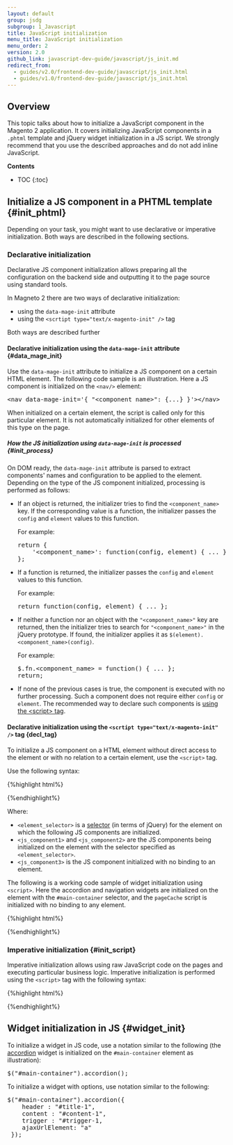```yaml
---
layout: default
group: jsdg
subgroup: 1_Javascript
title: JavaScript initialization
menu_title: JavaScript initialization
menu_order: 2
version: 2.0
github_link: javascript-dev-guide/javascript/js_init.md
redirect_from:
  - guides/v2.0/frontend-dev-guide/javascript/js_init.html
  - guides/v1.0/frontend-dev-guide/javascript/js_init.html
---
```


<h2 id="js_init_overview">Overview</h2>

This topic talks about how to initialize a JavaScript component in the Magento 2 application. 
It covers initializing JavaScript components in a `.phtml` template and jQuery widget initialization in a JS script. We strongly recommend that you use the described approaches and do not add inline JavaScript.


**Contents**

* TOC
{:toc}

## Initialize a JS component in a PHTML template {#init_phtml}
Depending on your task, you might want to use declarative or imperative initialization. Both ways are described in the following sections.


### Declarative initialization

Declarative JS component initialization allows preparing all the configuration on the backend side and outputting it to the page source using standard tools. 

In Magneto 2 there are two ways of declarative initialization:

 - using the `data-mage-init` attribute
 - using the `<scrtipt type="text/x-magento-init" />` tag

Both ways are described further

#### Declarative initialization using the `data-mage-init` attribute {#data_mage_init}

Use the <code>data-mage-init</code> attribute to initialize a JS component on a certain HTML element. The following code sample is an illustration. Here a JS component is initialized on the `<nav/>` element:
<pre>
&lt;nav data-mage-init='{ &quot;&lt;component_name&gt;&quot;: {...} }'&gt;&lt;/nav&gt;
</pre>

When initialized on a certain element, the script is called only for this particular element. It is not automatically initialized for other elements of this type on the page. 

##### How the JS initialization using `data-mage-init` is processed {#init_process}

On DOM ready, the `data-mage-init` attribute is parsed to extract components' names and configuration to be applied to the element. 
Depending on the type of the JS component initialized, processing is performed as follows:
<ul>

<li>If an object is returned, the initializer tries to find the <code>&lt;component_name&gt;</code> key. If the corresponding value is a function, the initializer passes the <code>config</code> and <code>element</code> values to this function.

For example:
<pre>
return {
    '&lt;component_name&gt;': function(config, element) { ... }
};
</pre>
</li>
<li>If a function is returned, the initializer passes the <code>config</code> and <code>element</code> values to this function. 

For example:

<pre>
return function(config, element) { ... };
</pre>

</li>
<li>If neither a function nor an object with the <code>"&lt;component_name&gt;"</code> key are returned, then the initializer tries to search for <code>"&lt;component_name&gt;"</code> in the jQuery prototype. If found, the initializer applies it as <code>$(element).&lt;component_name&gt;(config)</code>. 

For example:
<pre>
$.fn.&lt;component_name&gt; = function() { ... };
return;
</pre>
</li>

<li>If none of the previous cases is true, the component is executed with no further processing. 
Such a component does not require either <code>config</code> or <code>element</code>. The recommended way to declare such components is <a href="#init_script">using the &lt;script&gt; tag</a>.</li>
</ul>

#### Declarative initialization using the `<scrtipt type="text/x-magento-init" />` tag {decl_tag}

To initialize a JS component on a HTML element without direct access to the element or with no relation to a certain element, use the `<script>` tag. 

Use the following syntax:

{%highlight html%}
<script type="text/x-magento-init">
{
    // components initialized on the element defined by selector
	"<element_selector>": {
		"<js_component1>": ...,
		"<js_component2>": ...
    },
    // components initialized without binding to an element
    "*": {
        "<js_component3>": ...
    }
}
</script>
{%endhighlight%}

Where:
<ul>
<li><code>&lt;element_selector&gt;</code> is a <a href="https://api.jquery.com/category/selectors/">selector</a> (in terms of jQuery) for the element on which the following JS components are initialized.</li>
<li><code>&lt;js_component1&gt;</code> and <code>&lt;js_component2&gt;</code> are the JS components being initialized on the element with the selector specified as <code>&lt;element_selector&gt;</code>.</li>
<li><code>&lt;js_component3&gt;</code> is the JS component initialized with no binding to an element.</li> 
</ul>

The following is a working code sample of widget initialization using `<script>`. Here the accordion and navigation widgets are initialized on the element with the `#main-container` selector, and the `pageCache` script is initialized with no binding to any element.

{%highlight html%}
<script type="text/x-magento-init">
{
    "#main-container": {
        "navigation": <?php echo $block->getNavigationConfig(); ?>,
        "accordion": <?php echo $block->getNavigationAccordionConfig(); ?>
    },
    "*": {
        "pageCache": <?php echo $block->getPageCacheConfig(); ?>
    }
}
</script>
{%endhighlight%}

### Imperative initialization {#init_script}

Imperative initialization allows using raw JavaScript code on the pages and executing particular business logic. Imperative initialization is performed using the `<script>` tag with the following syntax:

{%highlight html%}
<script>
require([
    'jquery',
    'accordion'  // an alias for "mage/accordion"
], function ($) {
    $(function () { // to ensure that code evaluates on page load
        $('[data-role=example]')  // we expect that page contains markup <tag data-role="example">..</tag>
            .accordion({ // now we can use "accordion" as jQuery plugin
                header:  '[data-role=header]',
                content: '[data-role=content]',
                trigger: '[data-role=trigger]',
                ajaxUrlElement: "a"
            });
    });
});
</script>
{%endhighlight%}


## Widget initialization in JS {#widget_init}

To initialize a widget in JS code, use a notation similar to the following (the <a href="{{site.gdeurl}}frontend-dev-guide/javascript/widget_accordion.html" target="_blank">accordion</a> widget is initialized on the `#main-container` element as illustration):

<pre>
$("#main-container").accordion();
</pre>

To initialize a widget with options, use notation similar to the following:

<pre>
$("#main-container").accordion({
    header : "#title-1",
    content : "#content-1",
    trigger : "#trigger-1,
    ajaxUrlElement: "a"
 });
</pre>


